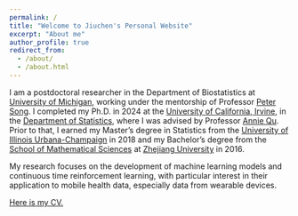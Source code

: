 ```yaml
---
permalink: /
title: "Welcome to Jiuchen's Personal Website"
excerpt: "About me"
author_profile: true
redirect_from:
  - /about/
  - /about.html
---
```


I am a postdoctoral researcher in the Department of Biostatistics at [University of Michigan](https://sph.umich.edu/), working under the mentorship of Professor [Peter Song](https://sph.umich.edu/faculty-profiles/song-peter.html). I completed my Ph.D. in 2024 at the [University of California, Irvine](https://www.uci.edu/), in the [Department of Statistics](https://www.stat.uci.edu/), where I was advised by Professor [Annie Qu](https://faculty.sites.uci.edu/qulab/). Prior to that, I earned my Master’s degree in Statistics from the [University of Illinois Urbana-Champaign](https://illinois.edu/) in 2018 and my Bachelor’s degree from the [School of Mathematical Sciences](http://www.math.zju.edu.cn/mathen/) at [Zhejiang University](https://www.zju.edu.cn/english/) in 2016.

My research focuses on the development of machine learning models and continuous time reinforcement learning, with particular interest in their application to mobile health data, especially data from wearable devices.

[Here is my CV.](http://jiuchenzhang.github.io/files/PhD_CV.pdf)
